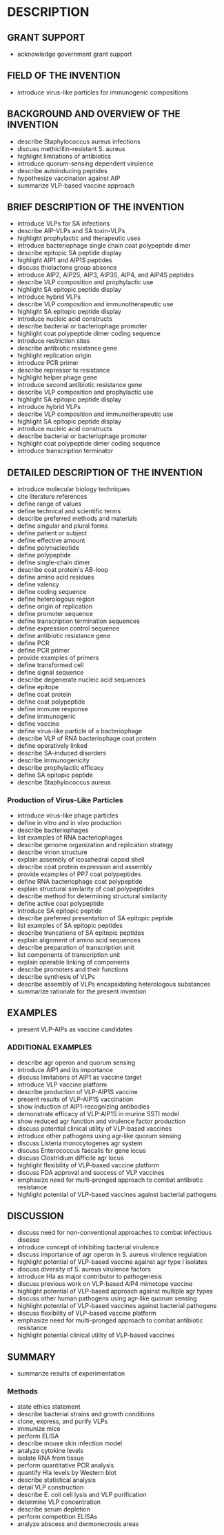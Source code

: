 # DESCRIPTION

## GRANT SUPPORT

- acknowledge government grant support

## FIELD OF THE INVENTION

- introduce virus-like particles for immunogenic compositions

## BACKGROUND AND OVERVIEW OF THE INVENTION

- describe Staphylococcus aureus infections
- discuss methicillin-resistant S. aureus
- highlight limitations of antibiotics
- introduce quorum-sensing dependent virulence
- describe autoinducing peptides
- hypothesize vaccination against AIP
- summarize VLP-based vaccine approach

## BRIEF DESCRIPTION OF THE INVENTION

- introduce VLPs for SA infections
- describe AIP-VLPs and SA toxin-VLPs
- highlight prophylactic and therapeutic uses
- introduce bacteriophage single chain coat polypeptide dimer
- describe epitopic SA peptide display
- highlight AIP1 and AIP1S peptides
- discuss thiolactone group absence
- introduce AIP2, AIP2S, AIP3, AIP3S, AIP4, and AIP4S peptides
- describe VLP composition and prophylactic use
- highlight SA epitopic peptide display
- introduce hybrid VLPs
- describe VLP composition and immunotherapeutic use
- highlight SA epitopic peptide display
- introduce nucleic acid constructs
- describe bacterial or bacteriophage promoter
- highlight coat polypeptide dimer coding sequence
- introduce restriction sites
- describe antibiotic resistance gene
- highlight replication origin
- introduce PCR primer
- describe repressor to resistance
- highlight helper phage gene
- introduce second antibiotic resistance gene
- describe VLP composition and prophylactic use
- highlight SA epitopic peptide display
- introduce hybrid VLPs
- describe VLP composition and immunotherapeutic use
- highlight SA epitopic peptide display
- introduce nucleic acid constructs
- describe bacterial or bacteriophage promoter
- highlight coat polypeptide dimer coding sequence
- introduce transcription terminator

## DETAILED DESCRIPTION OF THE INVENTION

- introduce molecular biology techniques
- cite literature references
- define range of values
- define technical and scientific terms
- describe preferred methods and materials
- define singular and plural forms
- define patient or subject
- define effective amount
- define polynucleotide
- define polypeptide
- define single-chain dimer
- describe coat protein's AB-loop
- define amino acid residues
- define valency
- define coding sequence
- define heterologous region
- define origin of replication
- define promoter sequence
- define transcription termination sequences
- define expression control sequence
- define antibiotic resistance gene
- define PCR
- define PCR primer
- provide examples of primers
- define transformed cell
- define signal sequence
- describe degenerate nucleic acid sequences
- define epitope
- define coat protein
- define coat polypeptide
- define immune response
- define immunogenic
- define vaccine
- define virus-like particle of a bacteriophage
- describe VLP of RNA bacteriophage coat protein
- define operatively linked
- describe SA-induced disorders
- describe immunogenicity
- describe prophylactic efficacy
- define SA epitopic peptide
- describe Staphylococcus aureus

### Production of Virus-Like Particles

- introduce virus-like phage particles
- define in vitro and in vivo production
- describe bacteriophages
- list examples of RNA bacteriophages
- describe genome organization and replication strategy
- describe virion structure
- explain assembly of icosahedral capsid shell
- describe coat protein expression and assembly
- provide examples of PP7 coat polypeptides
- define RNA bacteriophage coat polypeptide
- explain structural similarity of coat polypeptides
- describe method for determining structural similarity
- define active coat polypeptide
- introduce SA epitopic peptide
- describe preferred presentation of SA epitopic peptide
- list examples of SA epitopic peptides
- describe truncations of SA epitopic peptides
- explain alignment of amino acid sequences
- describe preparation of transcription unit
- list components of transcription unit
- explain operable linking of components
- describe promoters and their functions
- describe synthesis of VLPs
- describe assembly of VLPs encapsidating heterologous substances
- summarize rationale for the present invention

## EXAMPLES

- present VLP-AIPs as vaccine candidates

### ADDITIONAL EXAMPLES

- describe agr operon and quorum sensing
- introduce AIP1 and its importance
- discuss limitations of AIP1 as vaccine target
- introduce VLP vaccine platform
- describe production of VLP-AIP1S vaccine
- present results of VLP-AIP1S vaccination
- show induction of AIP1-recognizing antibodies
- demonstrate efficacy of VLP-AIP1S in murine SSTI model
- show reduced agr function and virulence factor production
- discuss potential clinical utility of VLP-based vaccines
- introduce other pathogens using agr-like quorum sensing
- discuss Listeria monocytogenes agr system
- discuss Enterococcus faecalis fsr gene locus
- discuss Clostridium difficile agr locus
- highlight flexibility of VLP-based vaccine platform
- discuss FDA approval and success of VLP vaccines
- emphasize need for multi-pronged approach to combat antibiotic resistance
- highlight potential of VLP-based vaccines against bacterial pathogens

## DISCUSSION

- discuss need for non-conventional approaches to combat infectious disease
- introduce concept of inhibiting bacterial virulence
- discuss importance of agr operon in S. aureus virulence regulation
- highlight potential of VLP-based vaccine against agr type I isolates
- discuss diversity of S. aureus virulence factors
- introduce Hla as major contributor to pathogenesis
- discuss previous work on VLP-based AIP4 mimotope vaccine
- highlight potential of VLP-based approach against multiple agr types
- discuss other human pathogens using agr-like quorum sensing
- highlight potential of VLP-based vaccines against bacterial pathogens
- discuss flexibility of VLP-based vaccine platform
- emphasize need for multi-pronged approach to combat antibiotic resistance
- highlight potential clinical utility of VLP-based vaccines

## SUMMARY

- summarize results of experimentation

### Methods

- state ethics statement
- describe bacterial strains and growth conditions
- clone, express, and purify VLPs
- immunize mice
- perform ELISA
- describe mouse skin infection model
- analyze cytokine levels
- isolate RNA from tissue
- perform quantitative PCR analysis
- quantify Hla levels by Western blot
- describe statistical analysis
- detail VLP construction
- describe E. coli cell lysis and VLP purification
- determine VLP concentration
- describe serum depletion
- perform competition ELISAs
- analyze abscess and dermonecrosis areas

